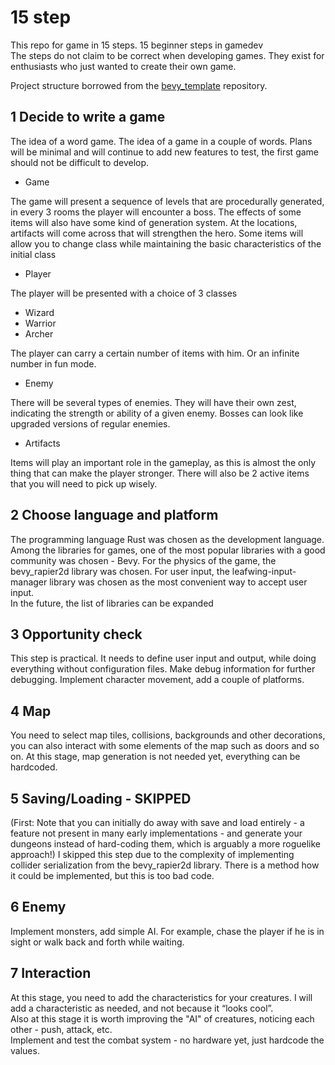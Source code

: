 # 15 step 
This repo for game in 15 steps. 15 beginner steps in gamedev </br>
The steps do not claim to be correct when developing games. They exist for enthusiasts who just wanted to create their own game. </br>

Project structure borrowed from the [bevy_template](https://github.com/NiklasEi/bevy_game_template) repository.

## 1 Decide to write a game
The idea of a word game. The idea of a game in a couple of words.
Plans will be minimal and will continue to add new features to test, the first game should not be difficult to develop. </br>

- Game 

The game will present a sequence of levels that are procedurally generated, in every 3 rooms the player will encounter a boss. The effects of some items will also have some kind of generation system.
At the locations, artifacts will come across that will strengthen the hero. Some items will allow you to change class while maintaining the basic characteristics of the initial class

- Player

The player will be presented with a choice of 3 classes

- Wizard 
- Warrior
- Archer

The player can carry a certain number of items with him. Or an infinite number in fun mode.

- Enemy 

There will be several types of enemies. They will have their own zest, indicating the strength or ability of a given enemy. Bosses can look like upgraded versions of regular enemies.

- Artifacts

Items will play an important role in the gameplay, as this is almost the only thing that can make the player stronger. There will also be 2 active items that you will need to pick up wisely.

## 2 Choose language and platform

The programming language Rust was chosen as the development language. Among the libraries for games, one of the most popular libraries with a good community was chosen - Bevy. For the physics of the game, the bevy_rapier2d library was chosen. For user input, the leafwing-input-manager library was chosen as the most convenient way to accept user input. </br> 
In the future, the list of libraries can be expanded

## 3 Opportunity check

This step is practical. It needs to define user input and output, while doing everything without configuration files. Make debug information for further debugging. Implement character movement, add a couple of platforms.

## 4 Map

You need to select map tiles, collisions, backgrounds and other decorations, you can also interact with some elements of the map such as doors and so on. At this stage, map generation is not needed yet, everything can be hardcoded.

## 5 Saving/Loading - SKIPPED

(First: Note that you can initially do away with save and load entirely - a feature not present in many early implementations - and generate your dungeons instead of hard-coding them, which is arguably a more roguelike approach!)
I skipped this step due to the complexity of implementing collider serialization from the bevy_rapier2d library. There is a method how it could be implemented, but this is too bad code.

## 6 Enemy

Implement monsters, add simple AI. For example, chase the player if he is in sight or walk back and forth while waiting.

## 7 Interaction

At this stage, you need to add the characteristics for your creatures. I will add a characteristic as needed, and not because it “looks cool”. </br>
Also at this stage it is worth improving the "AI" of creatures, noticing each other - push, attack, etc. </br>
Implement and test the combat system - no hardware yet, just hardcode the values. </br>
